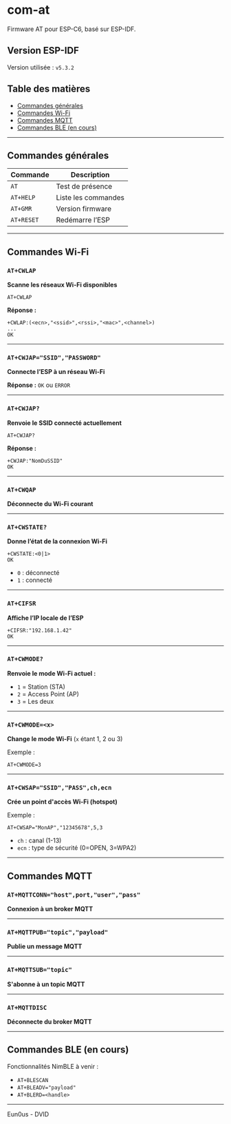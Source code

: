 # com-at

Firmware AT pour ESP-C6, basé sur ESP-IDF.

## Version ESP-IDF

Version utilisée : `v5.3.2`

## Table des matières

* [Commandes générales](#commandes-générales)
* [Commandes Wi-Fi](#commandes-wi-fi)
* [Commandes MQTT](#commandes-mqtt)
* [Commandes BLE (en cours)](#commandes-ble-en-cours)

---

## Commandes générales

| Commande   | Description         |
| ---------- | ------------------- |
| `AT`       | Test de présence    |
| `AT+HELP`  | Liste les commandes |
| `AT+GMR`   | Version firmware    |
| `AT+RESET` | Redémarre l’ESP     |

---

## Commandes Wi-Fi

### `AT+CWLAP`

**Scanne les réseaux Wi-Fi disponibles**

```
AT+CWLAP
```

**Réponse :**

```
+CWLAP:(<ecn>,"<ssid>",<rssi>,"<mac>",<channel>)
...
OK
```

---

### `AT+CWJAP="SSID","PASSWORD"`

**Connecte l’ESP à un réseau Wi-Fi**

**Réponse :** `OK` ou `ERROR`

---

### `AT+CWJAP?`

**Renvoie le SSID connecté actuellement**

```
AT+CWJAP?
```

**Réponse :**

```
+CWJAP:"NomDuSSID"
OK
```

---

### `AT+CWQAP`

**Déconnecte du Wi-Fi courant**

---

### `AT+CWSTATE?`

**Donne l’état de la connexion Wi-Fi**

```
+CWSTATE:<0|1>
OK
```

* `0` : déconnecté
* `1` : connecté

---

### `AT+CIFSR`

**Affiche l’IP locale de l’ESP**

```
+CIFSR:"192.168.1.42"
OK
```

---

### `AT+CWMODE?`

**Renvoie le mode Wi-Fi actuel :**

* `1` = Station (STA)
* `2` = Access Point (AP)
* `3` = Les deux

---

### `AT+CWMODE=<x>`

**Change le mode Wi-Fi** (`x` étant 1, 2 ou 3)

Exemple :

```
AT+CWMODE=3
```

---

### `AT+CWSAP="SSID","PASS",ch,ecn`

**Crée un point d'accès Wi-Fi (hotspot)**

Exemple :

```
AT+CWSAP="MonAP","12345678",5,3
```

* `ch` : canal (1-13)
* `ecn` : type de sécurité (0=OPEN, 3=WPA2)

---

## Commandes MQTT

### `AT+MQTTCONN="host",port,"user","pass"`

**Connexion à un broker MQTT**

---

### `AT+MQTTPUB="topic","payload"`

**Publie un message MQTT**

---

### `AT+MQTTSUB="topic"`

**S'abonne à un topic MQTT**

---

### `AT+MQTTDISC`

**Déconnecte du broker MQTT**

---

## Commandes BLE (en cours)

Fonctionnalités NimBLE à venir :

* `AT+BLESCAN`
* `AT+BLEADV="payload"`
* `AT+BLERD=<handle>`

---

Eun0us - DVID
